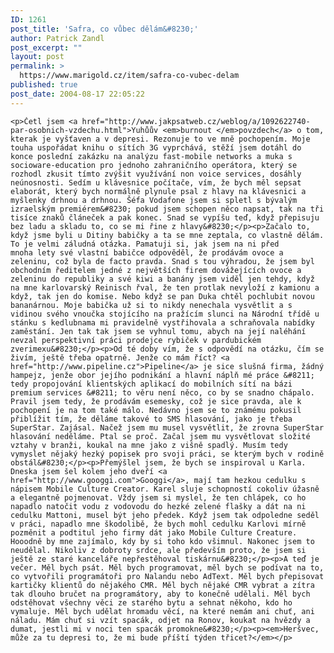 ```yaml
---
ID: 1261
post_title: 'Safra, co vůbec dělám&#8230;'
author: Patrick Zandl
post_excerpt: ""
layout: post
permalink: >
  https://www.marigold.cz/item/safra-co-vubec-delam
published: true
post_date: 2004-08-17 22:05:22
---
```

	<p>Četl jsem <a href="http://www.jakpsatweb.cz/weblog/a/1092622740-par-osobnich-vzdechu.html">Yuhůův <em>burnout </em>povzdech</a> o tom, kterak je vyšťaven a v depresi. Rezonuje to ve mně pochopením. Moje touha uspořádat knihu o sítích 3G vyprchává, stěží jsem dotáhl do konce poslední zakázku na analýzu fast-mobile networks a muka s socioware-education pro jednoho zahraničního operátora, který se rozhodl zkusit tímto zvýšit využívání non voice services, dosáhly neúnosnosti. Sedím u klávesnice počítače, vím, že bych měl sepsat elaborát, který bych normálně plynule psal z hlavy na klávesnici a myšlenky drhnou a drhnou. Šéfa Vodafone jsem si spletl s bývalým izraelským premiérem&#8230; pokud jsem schopen něco napsat, tak na tři tisíce znaků článeček a pak konec. Snad se vypíšu teď, když přepisuju bez ladu a skladu to, co se mi řine z hlavy&#8230;</p><p>Začalo to, když jsme byli u Ditiny babičky a ta se mne zeptala, co vlastně dělám. To je velmi záludná otázka. Pamatuji si, jak jsem na ni před mnoha lety své vlastní babičce odpověděl, že prodávám ovoce a zeleninu, což byla de facto pravda. Snad s tou výhradou, že jsem byl obchodním ředitelem jedné z největších firem dovážejících ovoce a zeleninu do republiky a své kiwi a banány jsem viděl jen tehdy, když na mne karlovarský Reinisch řval, že ten protlak nevyloží z kamionu a když, tak jen do komise. Nebo když se pan Duka chtěl pochlubit novou bananárnou. Moje babička už si to nikdy nenechala vysvětlit a s vidinou svého vnoučka stojícího na pražícím slunci na Národní třídě u stánku s kedlubnama mi pravidelně vystřihovala a schraňovala nabídky zaměstání. Jen tak tak jsem se vyhnul tomu, abych na její naléhání nevzal perspektivní práci prodejce rybiček v pardubickém zverimexu&#8230;</p><p>Od té doby vím, že s odpovědí na otázku, čím se živím, ještě třeba opatrně. Jenže co mám říct? <a href="http://www.pipeline.cz">Pipeline</a> je sice slušná firma, žádný hampejz, jenže obor jejího podnikání a hlavní náplň mé práce &#8211; tedy propojování klientských aplikací do mobilních sítí na bázi premium services &#8211; to věru není něco, co by se snadno chápalo. Pravil jsem tedy, že prodávám esemesky, což je sice pravda, ale k pochopení je na tom také málo. Nedávno jsem se to známému pokusil přiblížit tím, že děláme takové to SMS hlasování, jako je třeba SuperStar. Zajásal. Načež jsem mu musel vysvětlit, že zrovna SuperStar hlasování neděláme. Ptal se proč. Začal jsem mu vysvětlovat složité vztahy v branži, koukal na mne jako z višně spadlý. Musím tedy vymyslet nějaký hezký popisek pro svoji práci, se kterým bych v rodině obstál&#8230;</p><p>Přemýšlel jsem, že bych se inspiroval u Karla. Dneska jsem šel kolem jeho dveří <a href="http://www.googgi.com">Googgi</a>, mají tam hezkou cedulku s nápisem Mobile Culture Creator. Karel sluje schopností cokoliv úžasně a elegantně pojmenovat. Vždy jsem si myslel, že ten chlápek, co ho napadlo natočit vodu z vodovodu do hezké zelené flašky a dát na ni cedulku Mattoni, musel být jeho předek. Když jsem tak odpoledne seděl v práci, napadlo mne škodolibě, že bych mohl cedulku Karlovi mírně pozměnit a podtitul jeho firmy dát jako Mobile Culture Creature. Hooodně by mne zajímalo, kdy by si toho kdo všimnul. Nakonec jsem to neudělal. Nikoliv z dobroty srdce, ale především proto, že jsem si ještě ze staré kanceláře nepřestěhoval tiskárnu&#8230;</p><p>A teď je večer. Měl bych psát. Měl bych programovat, měl bych se podívat na to, co vytvořili programátoři pro Nalandu nebo AdText. Měl bych přepisovat kartičky klientů do nějakého CMR. Měl bych nějaké CMR vybrat a zítra tak dlouho bručet na programátory, aby to konečně udělali. Měl bych odstěhovat všechny věci ze starého bytu a sehnat někoho, kdo ho vymaluje. Měl bych udělat hromadu věcí, na které nemám ani chuť, ani náladu. Mám chuť si vzít spacák, odjet na Ronov, koukat na hvězdy a dumat, jestli mi v noci ten spacák promokne&#8230;</p><p><em>Heršvec, může za tu depresi to, že mi bude příští týden třicet?</em></p>